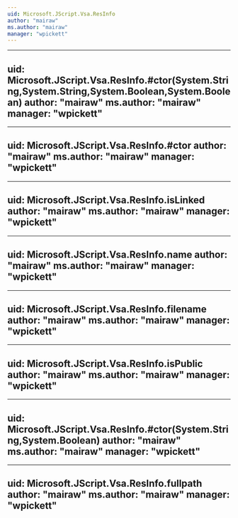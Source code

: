 ```yaml
---
uid: Microsoft.JScript.Vsa.ResInfo
author: "mairaw"
ms.author: "mairaw"
manager: "wpickett"
---
```


---
uid: Microsoft.JScript.Vsa.ResInfo.#ctor(System.String,System.String,System.Boolean,System.Boolean)
author: "mairaw"
ms.author: "mairaw"
manager: "wpickett"
---

---
uid: Microsoft.JScript.Vsa.ResInfo.#ctor
author: "mairaw"
ms.author: "mairaw"
manager: "wpickett"
---

---
uid: Microsoft.JScript.Vsa.ResInfo.isLinked
author: "mairaw"
ms.author: "mairaw"
manager: "wpickett"
---

---
uid: Microsoft.JScript.Vsa.ResInfo.name
author: "mairaw"
ms.author: "mairaw"
manager: "wpickett"
---

---
uid: Microsoft.JScript.Vsa.ResInfo.filename
author: "mairaw"
ms.author: "mairaw"
manager: "wpickett"
---

---
uid: Microsoft.JScript.Vsa.ResInfo.isPublic
author: "mairaw"
ms.author: "mairaw"
manager: "wpickett"
---

---
uid: Microsoft.JScript.Vsa.ResInfo.#ctor(System.String,System.Boolean)
author: "mairaw"
ms.author: "mairaw"
manager: "wpickett"
---

---
uid: Microsoft.JScript.Vsa.ResInfo.fullpath
author: "mairaw"
ms.author: "mairaw"
manager: "wpickett"
---
